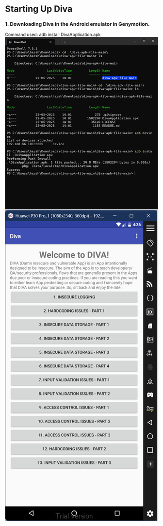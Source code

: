 # Starting Up Diva
### 1. Downloading Diva in the Android emulator in Genymotion.
Command used: adb install DivaApplication.apk
![Image 1](1.png)
![Image 2](2.png)
